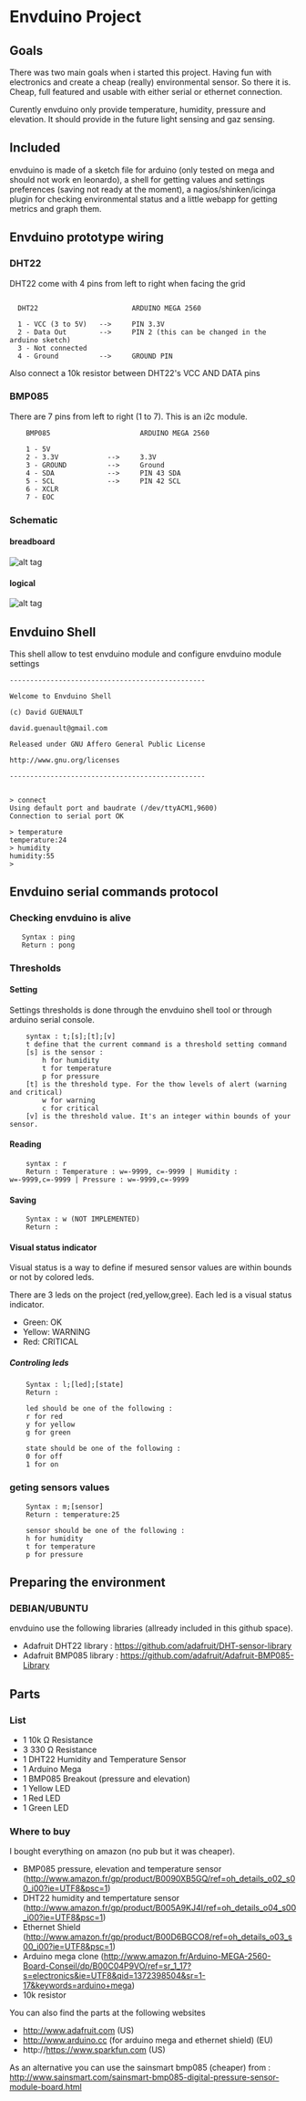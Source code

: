 # Envduino Project

## Goals

  There was two main goals when i started this project. Having fun with electronics and create a cheap (really) environmental sensor.
  So there it is. Cheap, full featured and usable with either serial or ethernet connection. 
  
  Curently envduino only provide temperature, humidity, pressure and elevation. It should provide in the future light sensing and gaz sensing.

## Included

  envduino is made of a sketch file for arduino (only tested on mega and should not work en leonardo), a shell for getting values and settings preferences (saving not ready at the moment), a nagios/shinken/icinga plugin for checking environmental status and a little webapp for getting metrics and graph them.

## Envduino prototype wiring

### DHT22 

  DHT22 come with 4 pins from left to right when facing the grid
  
  ```

    DHT22                       ARDUINO MEGA 2560

    1 - VCC (3 to 5V)   -->     PIN 3.3V 
    2 - Data Out        -->     PIN 2 (this can be changed in the arduino sketch)
    3 - Not connected
    4 - Ground          -->     GROUND PIN

  ```

  Also connect a 10k resistor between DHT22's VCC AND DATA pins

### BMP085

  There are 7 pins from left to right (1 to 7). This is an i2c module. 

```
    BMP085                      ARDUINO MEGA 2560

    1 - 5V             
    2 - 3.3V            -->     3.3V
    3 - GROUND          -->     Ground
    4 - SDA             -->     PIN 43 SDA
    5 - SCL             -->     PIN 42 SCL
    6 - XCLR
    7 - EOC
```

### Schematic 

#### breadboard

![alt tag](https://raw.github.com/david-guenault/envduino/master/schematic/envduino_bb.png)

#### logical 

![alt tag](https://raw.github.com/david-guenault/envduino/master/schematic/envduino_schema.png)

## Envduino Shell

This shell allow to test envduino module and configure envduino module settings

```
------------------------------------------------

Welcome to Envduino Shell

(c) David GUENAULT

david.guenault@gmail.com

Released under GNU Affero General Public License

http://www.gnu.org/licenses

------------------------------------------------


> connect
Using default port and baudrate (/dev/ttyACM1,9600)
Connection to serial port OK

> temperature
temperature:24
> humidity
humidity:55
> 
```

## Envduino serial commands protocol

### Checking envduino is alive

```
   Syntax : ping
   Return : pong
```

### Thresholds

#### Setting 

 Settings thresholds is done through the envduino shell tool or through arduino serial console.

```
    syntax : t;[s];[t];[v]
    t define that the current command is a threshold setting command
    [s] is the sensor :
        h for humidity
        t for temperature
        p for pressure
    [t] is the threshold type. For the thow levels of alert (warning and critical)
        w for warning
        c for critical
    [v] is the threshold value. It's an integer within bounds of your sensor.
````

#### Reading 

```
    syntax : r
    Return : Temperature : w=-9999, c=-9999 | Humidity : w=-9999,c=-9999 | Pressure : w=-9999,c=-9999
```

#### Saving 

```
    Syntax : w (NOT IMPLEMENTED)
    Return : 
```

#### Visual status indicator

 Visual status is a way to define if mesured sensor values are within bounds or not by colored leds. 

 There are 3 leds on the project (red,yellow,gree). Each led is a visual status indicator. 
 * Green: OK
 * Yellow: WARNING
 * Red: CRITICAL

##### Controling leds

```
    Syntax : l;[led];[state]
    Return : 

    led should be one of the following :
    r for red
    y for yellow
    g for green

    state should be one of the following :
    0 for off
    1 for on
```

### geting sensors values

```
    Syntax : m;[sensor]
    Return : temperature:25

    sensor should be one of the following :
    h for humidity
    t for temperature
    p for pressure
```

## Preparing the environment

### DEBIAN/UBUNTU

envduino use the following libraries (allready included in this github space).

 * Adafruit DHT22 library : https://github.com/adafruit/DHT-sensor-library
 * Adafruit BMP085 library : https://github.com/adafruit/Adafruit-BMP085-Library
 
## Parts

### List


 * 1		10k Ω Resistance				
 * 3		330 Ω Resistance	
 * 1		DHT22 Humidity and Temperature Sensor	
 * 1		Arduino Mega	
 * 1		BMP085 Breakout (pressure and elevation)	
 * 1		Yellow LED 
 * 1		Red LED 
 * 1		Green LED 


### Where to buy 

I bought everything on amazon (no pub but it was cheaper). 
  
  * BMP085 pressure, elevation and temperature sensor (http://www.amazon.fr/gp/product/B0090XB5GQ/ref=oh_details_o02_s00_i00?ie=UTF8&psc=1)
  * DHT22 humidity and tempertature sensor (http://www.amazon.fr/gp/product/B005A9KJ4I/ref=oh_details_o04_s00_i00?ie=UTF8&psc=1)
  * Ethernet Shield (http://www.amazon.fr/gp/product/B00D6BGCO8/ref=oh_details_o03_s00_i00?ie=UTF8&psc=1)
  * Arduino mega clone (http://www.amazon.fr/Arduino-MEGA-2560-Board-Conseil/dp/B00C04P9VO/ref=sr_1_17?s=electronics&ie=UTF8&qid=1372398504&sr=1-17&keywords=arduino+mega)
  * 10k resistor

You can also find the parts at the following websites
  
  * http://www.adafruit.com (US)
  * http://www.arduino.cc (for arduino mega and ethernet shield) (EU)
  * http://https://www.sparkfun.com (US)

As an alternative you can use the sainsmart bmp085 (cheaper) from : http://www.sainsmart.com/sainsmart-bmp085-digital-pressure-sensor-module-board.html
